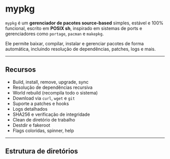 # mypkg

`mypkg` é um **gerenciador de pacotes source-based** simples, estável e 100% funcional, escrito em **POSIX sh**, inspirado em sistemas de ports e gerenciadores como `portage`, `pacman` e `makepkg`.  

Ele permite baixar, compilar, instalar e gerenciar pacotes de forma automática, incluindo resolução de dependências, patches, logs e mais.

---

## Recursos

- Build, install, remove, upgrade, sync
- Resolução de dependências recursiva
- World rebuild (recompila todo o sistema)
- Download via `curl`, `wget` e `git`
- Suporte a patches e hooks
- Logs detalhados
- SHA256 e verificação de integridade
- Clean de diretório de trabalho
- Destdir e fakeroot
- Flags coloridas, spinner, help

---

## Estrutura de diretórios
